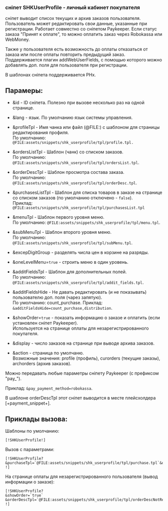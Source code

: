 
### сніпет SHKUserProfile - личный кабинет покупателя ###

сніпет выводит списох текущих и архив заказов пользователя. Пользователь может редактировать свои данные, указанные при регистрации. Работает совместно со сніпетом Paykeeper. Если статус заказа "Принят к оплате", то можно оплатить заказ через Robokassa или WebMoney. 

Также у пользователя есть возможность до оплаты отказаться от заказа или после оплаты повторить предыдущий заказ.
Поддерживается плагин addWebUserFields, с помощью которого можно добавлять доп. поля для пользователя при регистрации.

В шаблонах сніпета поддерживается PHx.

## Парамеры: ##
- &id  - ID сніпета. Полезно при вызове несколько раз на одной странице.
- &lang - язык. По умолчанию язык системы управления.
- &profileTpl - Имя чанка или файл (@FILE:) с шаблоном для страницы редактирования профиля.
<BR>По умолчанию: `@FILE:assets/snippets/shk_userprofile/tpl/profile.tpl.`

- &ordersListTpl - Шаблон (чанк) со списком заказов.
<BR>По умолчанию: `@FILE:assets/snippets/shk_userprofile/tpl/ordersList.tpl`.

- &orderDescTpl - Шаблон просмотра состава заказа.
<BR>По умолчанию: `@FILE:assets/snippets/shk_userprofile/tpl/orderDesc.tpl`.

- &purchasesListTpl - Шаблон для списка товаров в заказе на странице со списком заказов (по умолчанию отключено - `false`).
<BR>Приклад: `@FILE:assets/snippets/shk_userprofile/tpl/purchasesList.tpl`

- &menuTpl - Шаблон первого уровня меню.
<BR>По умолчанию: `@FILE:assets/snippets/shk_userprofile/tpl/menu.tpl`.

- &subMenuTpl - Шаблон второго уровня меню.
<BR>По умолчанию: `@FILE:assets/snippets/shk_userprofile/tpl/subMenu.tpl`.

- &excepDigitGroup - разделять числа цен в корзине на разряды.

- &oneLevelMenu=`true` - строить меню в один уровень.

- &additFieldsTpl - Шаблон для дополнительных полей.
<BR>По умолчанию: `@FILE:assets/snippets/shk_userprofile/tpl/addit_fields.tpl`.

- &additFieldsHide - Не давать редактировать (и не показывать) пользователю доп. поля (чарез запятую).
<BR>По умолчанию: count_purchase.
Приклад: `&additFieldsHide=count_purchase,distribution`.

- &showOrder=`true` - показать информацию о заказе и оплатить (если установлен сніпет Paykeeper).
<BR>Используется на странице оплаты для незарегистрированного покупателя.

- &display - число заказов на странице при выводе архива заказов. 

- &action - страница по умолчаню.
<BR> Возможные значения: profile (профиль), curorders (текущие заказы), archorders (архив заказов).

Можно передавать любые параметры сніпету Paykeeper (c префиксом "pay_").

Приклад: `&pay_payment_method=robokassa`.

В шаблоне orderDescTpl этот сніпет выводится в месте плейсхолдера [+payment_snippet+].


## Приклады вызова: ##

Шаблоны по умолчанию:
```
[!SHKUserProfile!]
```

Вызов с параметрами:
```
[!SHKUserProfile? 
&purchaseTpl=`@FILE:assets/snippets/shk_userprofile/tpl/purchase.tpl`&oneLevelMenu=`true`
!]
```
На странице оплаты для незарегистрированного пользователя (вывод информации о заказе):
```
[!SHKUserProfile?
&showOrder=`true`
&orderDescTpl=`@FILE:assets/snippets/shk_userprofile/tpl/orderDescNotRegd.tpl`
!]
```
